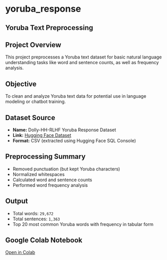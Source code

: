 # yoruba_response

## Yoruba Text Preprocessing

## Project Overview
This project preprocesses a Yoruba text dataset for basic natural language understanding tasks like word and sentence counts, as well as frequency analysis.

## Objective
To clean and analyze Yoruba text data for potential use in language modeling or chatbot training.

## Dataset Source
- **Name:** Dolly-HH-RLHF Yoruba Response Dataset
- **Link:** [Hugging Face Dataset](https://huggingface.co/datasets/ccibeekeoc42/dollyhhrlhf)
- **Format:** CSV (extracted using Hugging Face SQL Console)

## Preprocessing Summary
- Removed punctuation (but kept Yoruba characters)
- Normalized whitespaces
- Calculated word and sentence counts
- Performed word frequency analysis

## Output
- Total words: `29,672`
- Total sentences: `1,363`
- Top 20 most common Yoruba words with frequency in tabular form

## Google Colab Notebook
[Open in Colab](https://colab.research.google.com/drive/1iwogoIgJr6Gu4WvgkGEhsWYlAmLp8l6o?usp=sharing)
